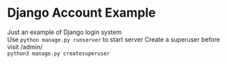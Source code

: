 # Django Account Example
Just an example of Django login system<br>
Use ```python manage.py runserver``` to start server
Create a superuser before visit /admin/<br>
```python3 manage.py createsuperuser```
